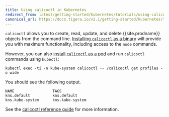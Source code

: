 ```yaml
---
title: Using calicoctl in Kubernetes
redirect_from: latest/getting-started/kubernetes/tutorials/using-calicoctl
canonical_url: https://docs.tigera.io/v2.1/getting-started/kubernetes/tutorials/using-calicoctl
---
```


`calicoctl` allows you to create, read, update, and delete {{site.prodname}} objects
from the command line. [Installing `calicoctl` as a binary](/{{page.version}}/usage/calicoctl/install#installing-calicoctl-as-a-binary-on-a-single-host)
will provide you with maximum functionality, including access to the
`node` commands.

However, you can also [install `calicoctl` as a pod](/{{page.version}}/usage/calicoctl/install#installing-calicoctl-as-a-kubernetes-pod) and run `calicoctl`
commands using `kubectl`:

```
kubectl exec -ti -n kube-system calicoctl -- /calicoctl get profiles -o wide
```

You should see the following output.

```
NAME                 TAGS
kns.default          kns.default
kns.kube-system      kns.kube-system
```

See the [calicoctl reference guide]({{site.baseurl}}/{{page.version}}/reference/calicoctl)
for more information.
